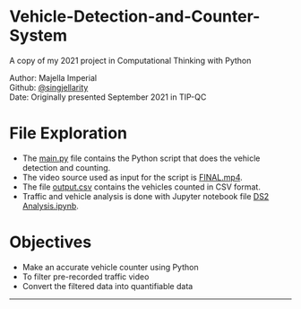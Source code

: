 # Vehicle-Detection-and-Counter-System
A copy of my 2021 project in Computational Thinking with Python

Author: Majella Imperial </br>
Github: [@singjellarity](https://github.com/singjellarity)</br>
Date: Originally presented September 2021 in TIP-QC


# File Exploration
- The [main.py](https://github.com/singjellarity/Vehicle-Detection-and-Counter-System/blob/main/main.py) file contains the Python script that does the vehicle detection and counting. 
- The video source used as input for the script is [FINAL.mp4](https://github.com/singjellarity/Vehicle-Detection-and-Counter-System/blob/main/FINAL.mp4). 
- The file [output.csv](https://github.com/singjellarity/Vehicle-Detection-and-Counter-System/blob/main/output.csv) contains the vehicles counted in CSV format.
- Traffic and vehicle analysis is done with Jupyter notebook file [DS2 Analysis.ipynb](https://github.com/singjellarity/Vehicle-Detection-and-Counter-System/blob/main/DS2%20Analysis.ipynb).

# Objectives
- Make an accurate vehicle counter using Python
- To filter pre-recorded traffic video
- Convert the filtered data into quantifiable data

----
